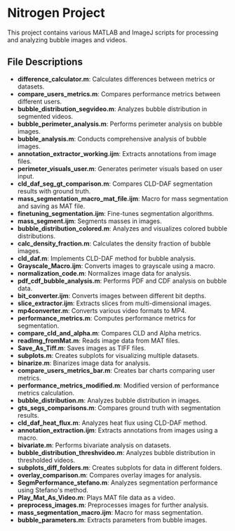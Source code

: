 # Nitrogen Project

This project contains various MATLAB and ImageJ scripts for processing and analyzing bubble images and videos.

## File Descriptions

- **difference_calculator.m**: Calculates differences between metrics or datasets.
- **compare_users_metrics.m**: Compares performance metrics between different users.
- **bubble_distribution_segvideo.m**: Analyzes bubble distribution in segmented videos.
- **bubble_perimeter_analysis.m**: Performs perimeter analysis on bubble images.
- **bubble_analysis.m**: Conducts comprehensive analysis of bubble images.
- **annotation_extractor_working.ijm**: Extracts annotations from image files.
- **perimeter_visuals_user.m**: Generates perimeter visuals based on user input.
- **cld_daf_seg_gt_comparison.m**: Compares CLD-DAF segmentation results with ground truth.
- **mass_segmentation_macro_mat_file.ijm**: Macro for mass segmentation and saving as MAT file.
- **finetuning_segmentation.ijm**: Fine-tunes segmentation algorithms.
- **mass_segment.ijm**: Segments masses in images.
- **bubble_distribution_colored.m**: Analyzes and visualizes colored bubble distributions.
- **calc_density_fraction.m**: Calculates the density fraction of bubble images.
- **cld_daf.m**: Implements CLD-DAF method for bubble analysis.
- **Grayscale_Macro.ijm**: Converts images to grayscale using a macro.
- **normalization_code.m**: Normalizes image data for analysis.
- **pdf_cdf_bubble_analysis.m**: Performs PDF and CDF analysis on bubble data.
- **bit_converter.ijm**: Converts images between different bit depths.
- **slice_extractor.ijm**: Extracts slices from multi-dimensional images.
- **mp4converter.m**: Converts various video formats to MP4.
- **performance_metrics.m**: Computes performance metrics for segmentation.
- **compare_cld_and_alpha.m**: Compares CLD and Alpha metrics.
- **readImg_fromMat.m**: Reads image data from MAT files.
- **Save_As_Tiff.m**: Saves images as TIFF files.
- **subplots.m**: Creates subplots for visualizing multiple datasets.
- **binarize.m**: Binarizes image data for analysis.
- **compare_users_metrics_bar.m**: Creates bar charts comparing user metrics.
- **performance_metrics_modified.m**: Modified version of performance metrics calculation.
- **bubble_distribution.m**: Analyzes bubble distribution in images.
- **gts_segs_comparisons.m**: Compares ground truth with segmentation results.
- **cld_daf_heat_flux.m**: Analyzes heat flux using CLD-DAF method.
- **annotation_extraction.ijm**: Extracts annotations from images using a macro.
- **bivariate.m**: Performs bivariate analysis on datasets.
- **bubble_distribution_threshvideo.m**: Analyzes bubble distribution in thresholded videos.
- **subplots_diff_folders.m**: Creates subplots for data in different folders.
- **overlay_comparison.m**: Compares overlay images for analysis.
- **SegmPerformance_stefano.m**: Analyzes segmentation performance using Stefano's method.
- **Play_Mat_As_Video.m**: Plays MAT file data as a video.
- **preprocess_images.m**: Preprocesses images for further analysis.
- **mass_segmentation_macro.ijm**: Macro for mass segmentation.
- **bubble_parameters.m**: Extracts parameters from bubble images.

